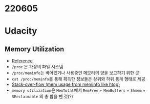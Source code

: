 # 220605


<!--more-->
# Udacity
## Memory Utilization
* [Reference](https://www.thegeekdiary.com/understanding-proc-meminfo-file-analyzing-memory-utilization-in-linux/)
* `/proc` 은 가상의 파일 시스템
* `/proc/meminfo`는 비어있거나 사용중인 메모리의 양을 보고하기 위한 곳
* `cat /proc/meminfo`를 통해 획득한 정보들은 상위와 하위 통계 형태로 제공
* [Stack-over-flow (mem usage from meminfo like htop)](https://stackoverflow.com/questions/41224738/how-to-calculate-system-memory-usage-from-proc-meminfo-like-htop/41251290#41251290)
* `memory utilization`은 `MemTotal`에서 `MemFree` + `MemBuffers` + `Shmem` + `SReclaimable` 의 총 합을 뺀 것(?)


